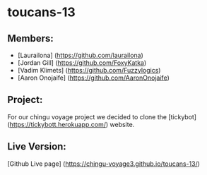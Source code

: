 # toucans-13
## Members:  
- [Laurailona] (https://github.com/laurailona)
- [Jordan Gill] (https://github.com/FoxyKatka)
- [Vadim Klimets] (https://github.com/Fuzzylogics)
- [Aaron Onojaife] (https://github.com/AaronOnojaife)

## Project:
For our chingu voyage project we decided to clone the [tickybot] (https://tickybott.herokuapp.com/) website.

## Live Version:
[Github Live page] (https://chingu-voyage3.github.io/toucans-13/)
